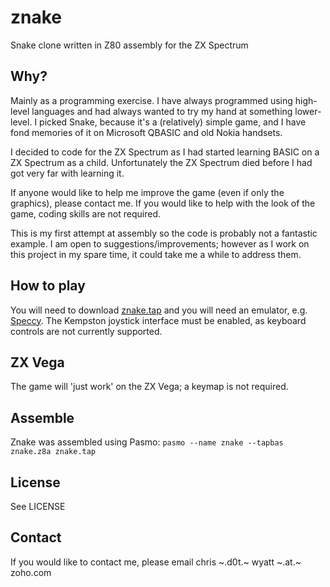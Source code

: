 # znake
Snake clone written in Z80 assembly for the ZX Spectrum

## Why?
Mainly as a programming exercise. I have always programmed using high-level languages and had always wanted to try my hand at something lower-level. I picked Snake, because it's a (relatively) simple game, and I have fond memories of it on Microsoft QBASIC and old Nokia handsets.

I decided to code for the ZX Spectrum as I had started learning BASIC on a ZX Spectrum as a child. Unfortunately the ZX Spectrum died before I had got very far with learning it.

If anyone would like to help me improve the game (even if only the graphics), please contact me. If you would like to help with the look of the game, coding skills are not required.

This is my first attempt at assembly so the code is probably not a fantastic example. I am open to suggestions/improvements; however as I work on this project in my spare time, it could take me a while to address them.

## How to play
You will need to download [znake.tap](znake.tap) and you will need an emulator, e.g. [Speccy](http://fms.komkon.org/Speccy/). The Kempston joystick interface must be enabled, as keyboard controls are not currently supported.

## ZX Vega
The game will 'just work' on the ZX Vega; a keymap is not required.

## Assemble
Znake was assembled using Pasmo:
`pasmo --name znake --tapbas znake.z8a znake.tap`

## License
See LICENSE

## Contact
If you would like to contact me, please email chris ~.d0t.~ wyatt ~.at.~ zoho.com
